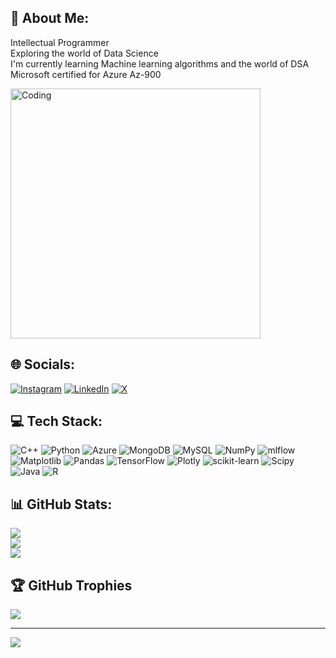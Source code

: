 ## 💫 About Me:
Intellectual Programmer<br>Exploring the world of Data Science <br>I'm currently learning Machine learning algorithms and the world of DSA<br>Microsoft certified for Azure Az-900
 <p>
    <img alt="Coding" width="400" src="https://raw.githubusercontent.com/PolarBearGG/PolarBearGG/master/web-developer.gif">
  </p>

## 🌐 Socials:
[![Instagram](https://img.shields.io/badge/Instagram-%23E4405F.svg?logo=Instagram&logoColor=white)](https://instagram.com/ezterminator) [![LinkedIn](https://img.shields.io/badge/LinkedIn-%230077B5.svg?logo=linkedin&logoColor=white)](https://linkedin.com/in/siddhesh-asati) [![X](https://img.shields.io/badge/X-black.svg?logo=X&logoColor=white)](https://x.com/SiddheshAsati) 

## 💻 Tech Stack:
![C++](https://img.shields.io/badge/c++-%2300599C.svg?style=flat-square&logo=c%2B%2B&logoColor=white) ![Python](https://img.shields.io/badge/python-3670A0?style=flat-square&logo=python&logoColor=ffdd54) ![Azure](https://img.shields.io/badge/azure-%230072C6.svg?style=flat-square&logo=microsoftazure&logoColor=white) ![MongoDB](https://img.shields.io/badge/MongoDB-%234ea94b.svg?style=flat-square&logo=mongodb&logoColor=white) ![MySQL](https://img.shields.io/badge/mysql-%2300000f.svg?style=flat-square&logo=mysql&logoColor=white) ![NumPy](https://img.shields.io/badge/numpy-%23013243.svg?style=flat-square&logo=numpy&logoColor=white) ![mlflow](https://img.shields.io/badge/mlflow-%23d9ead3.svg?style=flat-square&logo=numpy&logoColor=blue) ![Matplotlib](https://img.shields.io/badge/Matplotlib-%23ffffff.svg?style=flat-square&logo=Matplotlib&logoColor=black) ![Pandas](https://img.shields.io/badge/pandas-%23150458.svg?style=flat-square&logo=pandas&logoColor=white) ![TensorFlow](https://img.shields.io/badge/TensorFlow-%23FF6F00.svg?style=flat-square&logo=TensorFlow&logoColor=white) ![Plotly](https://img.shields.io/badge/Plotly-%233F4F75.svg?style=flat-square&logo=plotly&logoColor=white) ![scikit-learn](https://img.shields.io/badge/scikit--learn-%23F7931E.svg?style=flat-square&logo=scikit-learn&logoColor=white) ![Scipy](https://img.shields.io/badge/SciPy-%230C55A5.svg?style=flat-square&logo=scipy&logoColor=%white) ![Java](https://img.shields.io/badge/java-%23ED8B00.svg?style=flat-square&logo=openjdk&logoColor=white) ![R](https://img.shields.io/badge/r-%23276DC3.svg?style=flat-square&logo=r&logoColor=white)
## 📊 GitHub Stats:
![](https://github-readme-stats.vercel.app/api?username=cidhesh&theme=dark&hide_border=false&include_all_commits=true&count_private=false)<br/>
![](https://github-readme-streak-stats.herokuapp.com/?user=cidhesh&theme=dark&hide_border=false)<br/>
![](https://github-readme-stats.vercel.app/api/top-langs/?username=cidhesh&theme=dark&hide_border=false&include_all_commits=true&count_private=false&layout=compact)

## 🏆 GitHub Trophies
![](https://github-profile-trophy.vercel.app/?username=cidhesh&theme=radical&no-frame=false&no-bg=false&margin-w=4)

---
[![](https://visitcount.itsvg.in/api?id=cidhesh&icon=1&color=12)](https://visitcount.itsvg.in)
